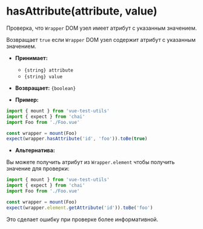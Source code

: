 # hasAttribute(attribute, value)

Проверка, что `Wrapper` DOM узел имеет атрибут с указанным значением.

Возвращает `true` если `Wrapper` DOM узел содержит атрибут с указанным значением.

- **Принимает:**
  - `{string} attribute`
  - `{string} value`

- **Возвращает:** `{boolean}`

- **Пример:**

```js
import { mount } from 'vue-test-utils'
import { expect } from 'chai'
import Foo from './Foo.vue'

const wrapper = mount(Foo)
expect(wrapper.hasAttribute('id', 'foo')).toBe(true)
```

- **Альтернатива:**

Вы можете получить атрибут из `Wrapper.element` чтобы получить значение для проверки:

```js
import { mount } from 'vue-test-utils'
import { expect } from 'chai'
import Foo from './Foo.vue'

const wrapper = mount(Foo)
expect(wrapper.element.getAttribute('id')).toBe('foo')
```

Это сделает ошибку при проверке более информативной.
